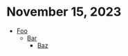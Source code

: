 # November 15, 2023

- [Foo](https://foo.com)
  - [Bar](https://bar.com)
    - [Baz](https://baz.com)